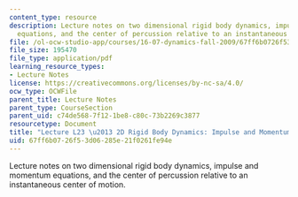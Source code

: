 ```yaml
---
content_type: resource
description: Lecture notes on two dimensional rigid body dynamics, impulse and momentum
  equations, and the center of percussion relative to an instantaneous center of motion.
file: /ol-ocw-studio-app/courses/16-07-dynamics-fall-2009/67ff6b0726f53d06285e21f0261fe94e_MIT16_07F09_Lec23.pdf
file_size: 195470
file_type: application/pdf
learning_resource_types:
- Lecture Notes
license: https://creativecommons.org/licenses/by-nc-sa/4.0/
ocw_type: OCWFile
parent_title: Lecture Notes
parent_type: CourseSection
parent_uid: c74de568-7f12-1be8-c80c-73b2269c3877
resourcetype: Document
title: "Lecture L23 \u2013 2D Rigid Body Dynamics: Impulse and Momentum"
uid: 67ff6b07-26f5-3d06-285e-21f0261fe94e
---
```

Lecture notes on two dimensional rigid body dynamics, impulse and momentum equations, and the center of percussion relative to an instantaneous center of motion.